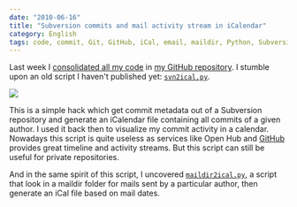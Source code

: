 ```yaml
---
date: "2010-06-16"
title: "Subversion commits and mail activity stream in iCalendar"
category: English
tags: code, commit, Git, GitHub, iCal, email, maildir, Python, Subversion
---
```


Last week I
[consolidated all my code]({filename}/2010/git-commit-history-reconstruction.md)
in [my GitHub repository](https://github.com/kdeldycke/scripts). I stumble upon
an old script I haven't published yet:
  [`svn2ical.py`](https://github.com/kdeldycke/scripts/blob/master/svn2ical.py).

![]({attach}icalendar-subversion-commits.png)

This is a simple hack which get commit metadata out of a Subversion repository
and generate an iCalendar file containing all commits of a given author. I used
it back then to visualize my commit activity in a calendar. Nowadays this script
is quite useless as services like Open Hub
and [GitHub](https://github.com/kdeldycke) provides great timeline and activity
streams. But this script can still be useful for private repositories.

And in the same spirit of this script, I uncovered
[`maildir2ical.py`](https://github.com/kdeldycke/scripts/blob/master/maildir2ical.py),
a script that look in a maildir folder for mails sent by a particular author,
then generate an iCal file based on mail dates.

